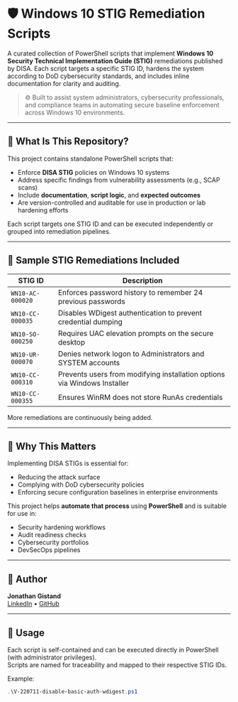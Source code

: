# 🛡️ Windows 10 STIG Remediation Scripts

A curated collection of PowerShell scripts that implement **Windows 10 Security Technical Implementation Guide (STIG)** remediations published by DISA. Each script targets a specific STIG ID, hardens the system according to DoD cybersecurity standards, and includes inline documentation for clarity and auditing.

> ⚙️ Built to assist system administrators, cybersecurity professionals, and compliance teams in automating secure baseline enforcement across Windows 10 environments.

---

## 📌 What Is This Repository?

This project contains standalone PowerShell scripts that:

- Enforce **DISA STIG** policies on Windows 10 systems
- Address specific findings from vulnerability assessments (e.g., SCAP scans)
- Include **documentation**, **script logic**, and **expected outcomes**
- Are version-controlled and auditable for use in production or lab hardening efforts

Each script targets one STIG ID and can be executed independently or grouped into remediation pipelines.

---

## 🧩 Sample STIG Remediations Included

| STIG ID            | Description                                                                 |
|--------------------|-----------------------------------------------------------------------------|
| `WN10-AC-000020`   | Enforces password history to remember 24 previous passwords                 |
| `WN10-CC-000035`   | Disables WDigest authentication to prevent credential dumping               |
| `WN10-SO-000250`   | Requires UAC elevation prompts on the secure desktop                        |
| `WN10-UR-000070`   | Denies network logon to Administrators and SYSTEM accounts                  |
| `WN10-CC-000310`   | Prevents users from modifying installation options via Windows Installer    |
| `WN10-CC-000355`   | Ensures WinRM does not store RunAs credentials                              |

More remediations are continuously being added.

---

## 🧠 Why This Matters

Implementing DISA STIGs is essential for:

- Reducing the attack surface
- Complying with DoD cybersecurity policies
- Enforcing secure configuration baselines in enterprise environments

This project helps **automate that process** using **PowerShell** and is suitable for use in:

- Security hardening workflows  
- Audit readiness checks  
- Cybersecurity portfolios  
- DevSecOps pipelines  

---

## 💼 Author

**Jonathan Gistand**  
[LinkedIn](https://linkedin.com/in/jgdev/) • [GitHub](https://github.com/jgdev-arc)

---

## 🚀 Usage

Each script is self-contained and can be executed directly in PowerShell (with administrator privileges).  
Scripts are named for traceability and mapped to their respective STIG IDs.

Example:
```powershell
.\V-220711-disable-basic-auth-wdigest.ps1

